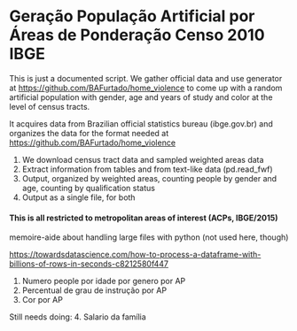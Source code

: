 # Geração População Artificial por Áreas de Ponderação Censo 2010 IBGE

This is just a documented script. We gather official data and use generator at 
https://github.com/BAFurtado/home_violence to come up with a random artificial population with gender, age and years 
of study and color at the level of census tracts.

It acquires data from Brazilian official statistics bureau (ibge.gov.br) and organizes the data for the format needed 
at https://github.com/BAFurtado/home_violence

1. We download census tract data and sampled weighted areas data 
2. Extract information from tables and from text-like data (pd.read_fwf)
3. Output, organized by weighted areas, counting people by gender and age, counting by qualification status
4. Output as a single file, for both

#### This is all restricted to metropolitan areas of interest (ACPs, IBGE/2015)

memoire-aide about handling large files with python (not used here, though)

https://towardsdatascience.com/how-to-process-a-dataframe-with-billions-of-rows-in-seconds-c8212580f447

1. Numero people por idade por genero por AP
2. Percentual de grau de instrução por AP
3. Cor por AP

Still needs doing:
4. Salario da família